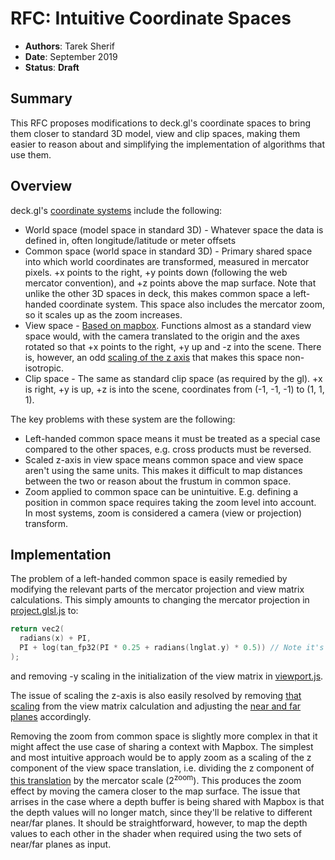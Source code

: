 # RFC: Intuitive Coordinate Spaces

* **Authors**: Tarek Sherif
* **Date**: September 2019
* **Status**: **Draft**


## Summary

This RFC proposes modifications to deck.gl's coordinate spaces to bring them closer to standard 3D model, view and clip spaces, making them easier to reason about and simplifying the implementation of algorithms that use them.

## Overview

deck.gl's [coordinate systems](https://deck.gl/#/documentation/developer-guide/coordinate-systems) include the following:
- World space (model space in standard 3D) - Whatever space the data is defined in, often longitude/latitude or meter offsets
- Common space (world space in standard 3D) - Primary shared space into which world coordinates are transformed, measured in mercator pixels. +x points to the right, +y points down (following the web mercator convention), and +z points above the map surface. Note that unlike the other 3D spaces in deck, this makes common space a left-handed coordinate system. This space also includes the mercator zoom, so it scales up as the zoom increases.
- View space - [Based on mapbox](https://deck.gl/#/documentation/developer-guide/coordinate-systems). Functions almost as a standard view space would, with the camera translated to the origin and the axes rotated so that +x points to the right, +y up and -z into the scene. There is, however, an odd [scaling of the z axis](https://github.com/uber-common/viewport-mercator-project/blob/master/src/web-mercator-utils.js#L195) that makes this space non-isotropic.
- Clip space - The same as standard clip space (as required by the gl). +x is right, +y is up, +z is into the scene, coordinates from (-1, -1, -1) to (1, 1, 1).

The key problems with these system are the following:
- Left-handed common space means it must be treated as a special case compared to the other spaces, e.g. cross products must be reversed.
- Scaled z-axis in view space means common space and view space aren't using the same units. This makes it difficult to map distances between the two or reason about the frustum in common space.
- Zoom applied to common space can be unintuitive. E.g. defining a position in common space requires taking the zoom level into account. In most systems, zoom is considered a camera (view or projection) transform.


## Implementation

The problem of a left-handed common space is easily remedied by modifying the relevant parts of the mercator projection and view matrix calculations. This simply amounts to changing the mercator projection in [project.glsl.js](https://github.com/uber/deck.gl/blob/master/modules/core/src/shaderlib/project/project.glsl.js#L99-L102) to:
```c
return vec2(
  radians(x) + PI,
  PI + log(tan_fp32(PI * 0.25 + radians(lnglat.y) * 0.5)) // Note it's now `PI + ...`
);
```
and removing -y scaling in the initialization of the view matrix in [viewport.js](https://github.com/uber/deck.gl/blob/master/modules/core/src/viewports/viewport.js#L354).

The issue of scaling the z-axis is also easily resolved by removing [that scaling](https://github.com/uber-common/viewport-mercator-project/blob/master/src/web-mercator-utils.js#L195) from the view matrix calculation and adjusting the [near and far planes](https://github.com/uber-common/viewport-mercator-project/blob/master/src/web-mercator-utils.js#L236-L237) accordingly.

Removing the zoom from common space is slightly more complex in that it might affect the use case of sharing a context with Mapbox. The simplest and most intuitive approach would be to apply zoom as a scaling of the z component of the view space translation, i.e. dividing the z component of [this translation](https://github.com/uber-common/viewport-mercator-project/blob/master/src/web-mercator-utils.js#L191) by the mercator scale (2<sup>zoom</sup>). This produces the zoom effect by moving the camera closer to the map surface. The issue that arrises in the case where a depth buffer is being shared with Mapbox is that the depth values will no longer match, since they'll be relative to different near/far planes. It should be straightforward, however, to map the depth values to each other in the shader when required using the two sets of near/far planes as input.


